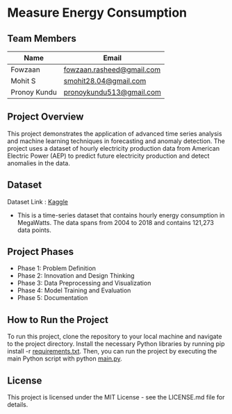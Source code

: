 # Measure Energy Consumption

## Team Members

| Name            | Email                          |
| --------------- | ------------------------------ |
| Fowzaan         | fowzaan.rasheed@gmail.com      |
| Mohit S         | smohit28.04@gmail.com          |
| Pronoy Kundu    | pronoykundu513@gmail.com       |

## Project Overview

This project demonstrates the application of advanced time series analysis and machine learning techniques in forecasting and anomaly detection. The project uses a dataset of hourly electricity production data from American Electric Power (AEP) to predict future electricity production and detect anomalies in the data.

## Dataset 

  Dataset Link : [Kaggle](https://www.kaggle.com/datasets/robikscube/hourly-energy-consumption?select=AEP_hourly.csv)
  - This is a time-series dataset that contains hourly energy consumption in MegaWatts. The data spans from 2004 to 2018 and contains 121,273 data points.

## Project Phases
  - Phase 1: Problem Definition
  - Phase 2: Innovation and Design Thinking
  - Phase 3: Data Preprocessing and Visualization
  - Phase 4: Model Training and Evaluation
  - Phase 5: Documentation

## How to Run the Project 

To run this project, clone the repository to your local machine and navigate to the project directory. Install the necessary Python libraries by running pip install -r  [requirements.txt](requirements.txt). Then, you can run the project by executing the main Python script with python [main.py](main.py).

## License

This project is licensed under the MIT License - see the LICENSE.md file for details.
